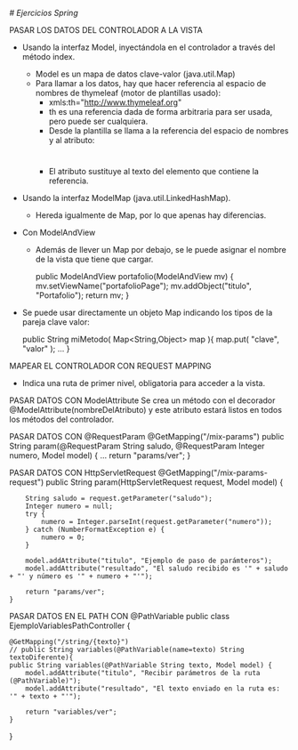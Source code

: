 <em># Ejercicios Spring</em>

PASAR LOS DATOS DEL CONTROLADOR A LA VISTA

* Usando la interfaz Model, inyectándola en el controlador a través del método index.
    * Model es un mapa de datos clave-valor (java.util.Map)
  * Para llamar a los datos, hay que hacer referencia al espacio de nombres de thymeleaf (motor de plantillas usado):
    * xmls:th="http://www.thymeleaf.org"
    * th es una referencia dada de forma arbitraria para ser usada, pero puede ser cualquiera.
    * Desde la plantilla se llama a la referencia del espacio de nombres y al atributo: <h1 th:text="&{titulo}"></h1>
    * El atributo sustituye al texto del elemento que contiene la referencia.

* Usando la interfaz ModelMap (java.util.LinkedHashMap).
  * Hereda igualmente de Map, por lo que apenas hay diferencias.

* Con ModelAndView
  * Además de llever un Map por debajo, se le puede asignar el nombre de la vista que tiene que cargar.
  
    public ModelAndView portafolio(ModelAndView mv) {
        mv.setViewName("portafolioPage");
        mv.addObject("titulo", "Portafolio");
        return mv;
    }

* Se puede usar directamente un objeto Map indicando los tipos de la pareja clave valor:
  
    public String miMetodo( Map<String,Object> map ){
        map.put( "clave", "valor" );
        ...
    }


MAPEAR EL CONTROLADOR CON REQUEST MAPPING
* Indica una ruta de primer nivel, obligatoria para acceder a la vista.


PASAR DATOS CON ModelAttribute
Se crea un método con el decorador @ModelAttribute(nombreDelAtributo) y este atributo estará listos en todos los métodos del controlador.

PASAR DATOS CON @RequestParam
    @GetMapping("/mix-params")
    public String param(@RequestParam String saludo, @RequestParam Integer numero, Model model) {
        ...
        return "params/ver";
    }

PASAR DATOS CON HttpServletRequest
    @GetMapping("/mix-params-request")
    public String param(HttpServletRequest request, Model model) {

        String saludo = request.getParameter("saludo");
        Integer numero = null;
        try {
            numero = Integer.parseInt(request.getParameter("numero"));
        } catch (NumberFormatException e) {
            numero = 0;
        }

        model.addAttribute("titulo", "Ejemplo de paso de parámteros");
        model.addAttribute("resultado", "El saludo recibido es '" + saludo + "' y número es '" + numero + "'");

        return "params/ver";
    }

PASAR DATOS EN EL PATH CON @PathVariable
public class EjemploVariablesPathController {

    @GetMapping("/string/{texto}")
    // public String variables(@PathVariable(name=texto) String textoDiferente){
    public String variables(@PathVariable String texto, Model model) {
        model.addAttribute("titulo", "Recibir parámetros de la ruta (@PathVariable)");
        model.addAttribute("resultado", "El texto enviado en la ruta es: '" + texto + "'");

        return "variables/ver";
    }
}